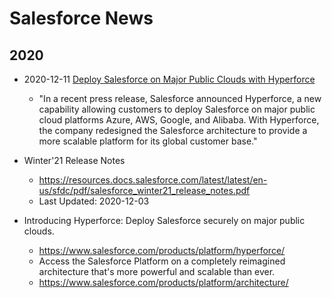 
# Salesforce News

## 2020
- 2020-12-11 [Deploy Salesforce on Major Public Clouds with Hyperforce](https://www.infoq.com/news/2020/12/hyperforce-salesforce-saas-cloud/)
  + "In a recent press release, Salesforce announced Hyperforce, a new capability allowing customers to deploy Salesforce on major public cloud platforms Azure, AWS, Google, and Alibaba. With Hyperforce, the company redesigned the Salesforce architecture to provide a more scalable platform for its global customer base."

- Winter'21 Release Notes
  + https://resources.docs.salesforce.com/latest/latest/en-us/sfdc/pdf/salesforce_winter21_release_notes.pdf
  + Last Updated: 2020-12-03

- Introducing Hyperforce: Deploy Salesforce securely on major public clouds.
  + https://www.salesforce.com/products/platform/hyperforce/
  + Access the Salesforce Platform on a completely reimagined architecture that's more powerful and scalable than ever. 
  + https://www.salesforce.com/products/platform/architecture/

